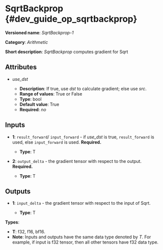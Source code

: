 # SqrtBackprop {#dev_guide_op_sqrtbackprop}

**Versioned name**: *SqrtBackprop-1*

**Category**: *Arithmetic*

**Short description**: *SqrtBackprop* computes gradient for Sqrt

## Attributes

* *use_dst*

  * **Description**: If true, use *dst* to calculate gradient; else use *src*.
  * **Range of values**: True or False
  * **Type**: bool
  * **Default value**: True
  * **Required**: *no*

## Inputs

* **1**:  ``result_forward``/ ``input_forward`` - if *use_dst* is true,
  ``result_forward`` is used, else ``input_forward`` is used. **Required.**

  * **Type**: T

* **2**: ``output_delta`` - the gradient tensor with respect to the output.
  **Required.**

  * **Type**: T

## Outputs

* **1**: ``input_delta`` - the gradient tensor with respect to the input of
  Sqrt.

  * **Type**: T

**Types**:

* **T**: f32, f16, bf16.
* **Note**: Inputs and outputs have the same data type denoted by *T*. For
  example, if input is f32 tensor, then all other tensors have f32 data type.
